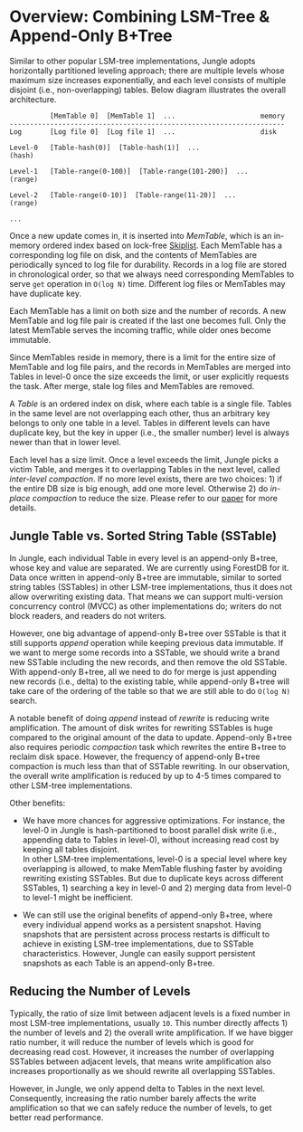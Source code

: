 Overview: Combining LSM-Tree & Append-Only B+Tree
=================================================

Similar to other popular LSM-tree implementations, Jungle adopts horizontally partitioned leveling approach; there are multiple levels whose maximum size increases exponentially, and each level consists of multiple disjoint (i.e., non-overlapping) tables. Below diagram illustrates the overall architecture.

```
          [MemTable 0]  [MemTable 1]  ...                     memory
--------------------------------------------------------------------
Log       [Log file 0]  [Log file 1]  ...                     disk

Level-0   [Table-hash(0)]  [Table-hash(1)]  ...
(hash)

Level-1   [Table-range(0-100)]  [Table-range(101-200)]  ...
(range)

Level-2   [Table-range(0-10)]  [Table-range(11-20)]  ...
(range)

...
```

Once a new update comes in, it is inserted into *MemTable*, which is an in-memory ordered index based on lock-free [Skiplist](https://en.wikipedia.org/wiki/Skip_list). Each MemTable has a corresponding log file on disk, and the contents of MemTables are periodically synced to log file for durability. Records in a log file are stored in chronological order, so that we always need corresponding MemTables to serve `get` operation in `O(log N)` time. Different log files or MemTables may have duplicate key.

Each MemTable has a limit on both size and the number of records. A new MemTable and log file pair is created if the last one becomes full. Only the latest MemTable serves the incoming traffic, while older ones become immutable.

Since MemTables reside in memory, there is a limit for the entire size of MemTable and log file pairs, and the records in MemTables are merged into Tables in level-0 once the size exceeds the limit, or user explicitly requests the task. After merge, stale log files and MemTables are removed.

A *Table* is an ordered index on disk, where each table is a single file. Tables in the same level are not overlapping each other, thus an arbitrary key belongs to only one table in a level. Tables in different levels can have duplicate key, but the key in upper (i.e., the smaller number) level is always newer than that in lower level.

Each level has a size limit. Once a level exceeds the limit, Jungle picks a victim Table, and merges it to overlapping Tables in the next level, called *inter-level compaction*. If no more level exists, there are two choices: 1) if the entire DB size is big enough, add one more level. Otherwise 2) do *in-place compaction* to reduce the size. Please refer to our [paper](https://www.usenix.org/conference/hotstorage19/presentation/ahn) for more details.


Jungle Table vs. Sorted String Table (SSTable)
----------------------------------------------
In Jungle, each individual Table in every level is an append-only B+tree, whose key and value are separated. We are currently using ForestDB for it. Data once written in append-only B+tree are immutable, similar to sorted string tables (SSTables) in other LSM-tree implementations, thus it does not allow overwriting existing data. That means we can support multi-version concurrency control (MVCC) as other implementations do; writers do not block readers, and readers do not writers.

However, one big advantage of append-only B+tree over SSTable is that it still supports *append* operation while keeping previous data immutable. If we want to merge some records into a SSTable, we should write a brand new SSTable including the new records, and then remove the old SSTable. With append-only B+tree, all we need to do for merge is just appending new records (i.e., delta) to the existing table, while append-only B+tree will take care of the ordering of the table so that we are still able to do `O(log N)` search.

A notable benefit of doing *append* instead of *rewrite* is reducing write amplification. The amount of disk writes for rewriting SSTables is huge compared to the original amount of the data to update. Append-only B+tree also requires periodic *compaction* task which rewrites the entire B+tree to reclaim disk space. However, the frequency of append-only B+tree compaction is much less than that of SSTable rewriting. In our observation, the overall write amplification is reduced by up to 4-5 times compared to other LSM-tree implementations.

Other benefits:
* We have more chances for aggressive optimizations. For instance, the level-0 in Jungle is hash-partitioned to boost parallel disk write (i.e., appending data to Tables in level-0), without increasing read cost by keeping all tables disjoint.<br>
In other LSM-tree implementations, level-0 is a special level where key overlapping is allowed, to make MemTable flushing faster by avoiding rewriting existing SSTables. But due to duplicate keys across different SSTables, 1) searching a key in level-0 and 2) merging data from level-0 to level-1 might be inefficient.

* We can still use the original benefits of append-only B+tree, where every individual append works as a persistent snapshot. Having snapshots that are persistent across process restarts is difficult to achieve in existing LSM-tree implementations, due to SSTable characteristics. However, Jungle can easily support persistent snapshots as each Table is an append-only B+tree.


Reducing the Number of Levels
-----------------------------
Typically, the ratio of size limit between adjacent levels is a fixed number in most LSM-tree implementations, usually `10`. This number directly affects 1) the number of levels and 2) the overall write amplification. If we have bigger ratio number, it will reduce the number of levels which is good for decreasing read cost. However, it increases the number of overlapping SSTables between adjacent levels, that means write amplification also increases proportionally as we should rewrite all overlapping SSTables.

However, in Jungle, we only append delta to Tables in the next level. Consequently, increasing the ratio number barely affects the write amplification so that we can safely reduce the number of levels, to get better read performance.

